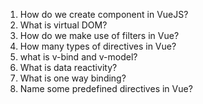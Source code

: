 
1) How do we create component in VueJS?
2) What is virtual DOM?
3) How do we make use of filters in Vue?
4) How many types of directives in Vue?
5) what is v-bind and v-model?
6) What is data reactivity?
7) What is one way binding?
8) Name some predefined directives in Vue?
